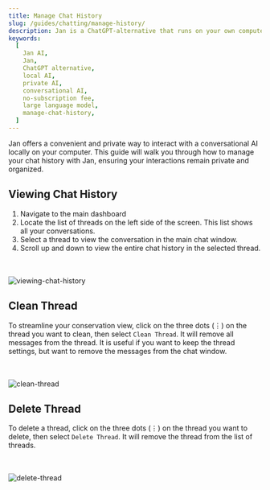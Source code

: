 ```yaml
---
title: Manage Chat History
slug: /guides/chatting/manage-history/
description: Jan is a ChatGPT-alternative that runs on your own computer, with a local API server.
keywords:
  [
    Jan AI,
    Jan,
    ChatGPT alternative,
    local AI,
    private AI,
    conversational AI,
    no-subscription fee,
    large language model,
    manage-chat-history,
  ]
---
```


Jan offers a convenient and private way to interact with a conversational AI locally on your computer. This guide will walk you through how to manage your chat history with Jan, ensuring your interactions remain private and organized.

## Viewing Chat History

1. Navigate to the main dashboard
2. Locate the list of threads on the left side of the screen. This list shows all your conversations.
3. Select a thread to view the conversation in the main chat window.
4. Scroll up and down to view the entire chat history in the selected thread.

<br></br>
![viewing-chat-history](./assets/manage-history-1.gif)

## Clean Thread

To streamline your conservation view, click on the three dots (⋮) on the thread you want to clean, then select `Clean Thread`. It will remove all messages from the thread. It is useful if you want to keep the thread settings, but want to remove the messages from the chat window.

<br></br>
![clean-thread](./assets/manage-history-2.gif)

## Delete Thread

To delete a thread, click on the three dots (⋮) on the thread you want to delete, then select `Delete Thread`. It will remove the thread from the list of threads.

<br></br>
![delete-thread](./assets/manage-history-3.gif)

